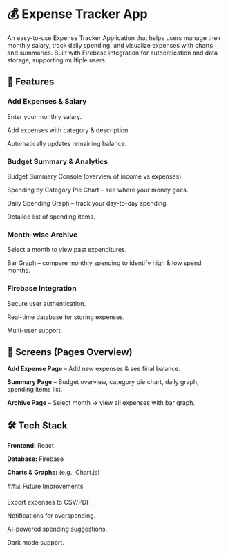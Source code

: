 # 💰 Expense Tracker App

An easy-to-use Expense Tracker Application that helps users manage their monthly salary, track daily spending, and visualize expenses with charts and summaries. Built with Firebase integration for authentication and data storage, supporting multiple users.

## 🚀 Features

### Add Expenses & Salary

Enter your monthly salary.  

Add expenses with category & description.  

Automatically updates remaining balance.  


### Budget Summary & Analytics

Budget Summary Console (overview of income vs expenses).  

Spending by Category Pie Chart – see where your money goes.  

Daily Spending Graph – track your day-to-day spending.  

Detailed list of spending items.  


### Month-wise Archive

Select a month to view past expenditures.  

Bar Graph – compare monthly spending to identify high & low spend months.  


### Firebase Integration

Secure user authentication.  

Real-time database for storing expenses.  

Multi-user support.  


## 📸 Screens (Pages Overview)

**Add Expense Page** – Add new expenses & see final balance.  

**Summary Page** – Budget overview, category pie chart, daily graph, spending items list.  

**Archive Page** – Select month → view all expenses with bar graph.  


## 🛠️ Tech Stack
**Frontend:** React  

**Database:** Firebase  

**Charts & Graphs:** (e.g., Chart.js)  


##📊 Future Improvements

Export expenses to CSV/PDF.  

Notifications for overspending.  

AI-powered spending suggestions.  

Dark mode support.


